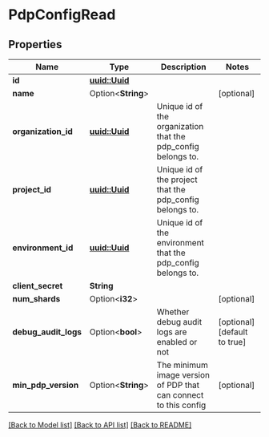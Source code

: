 # PdpConfigRead

## Properties

Name | Type | Description | Notes
------------ | ------------- | ------------- | -------------
**id** | [**uuid::Uuid**](uuid::Uuid.md) |  | 
**name** | Option<**String**> |  | [optional]
**organization_id** | [**uuid::Uuid**](uuid::Uuid.md) | Unique id of the organization that the pdp_config belongs to. | 
**project_id** | [**uuid::Uuid**](uuid::Uuid.md) | Unique id of the project that the pdp_config belongs to. | 
**environment_id** | [**uuid::Uuid**](uuid::Uuid.md) | Unique id of the environment that the pdp_config belongs to. | 
**client_secret** | **String** |  | 
**num_shards** | Option<**i32**> |  | [optional]
**debug_audit_logs** | Option<**bool**> | Whether debug audit logs are enabled or not | [optional][default to true]
**min_pdp_version** | Option<**String**> | The minimum image version of PDP that can connect to this config | [optional]

[[Back to Model list]](../README.md#documentation-for-models) [[Back to API list]](../README.md#documentation-for-api-endpoints) [[Back to README]](../README.md)


